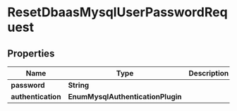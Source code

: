 

# ResetDbaasMysqlUserPasswordRequest


## Properties

| Name | Type | Description | Notes |
|------------ | ------------- | ------------- | -------------|
|**password** | **String** |  |  [optional] |
|**authentication** | **EnumMysqlAuthenticationPlugin** |  |  [optional] |




